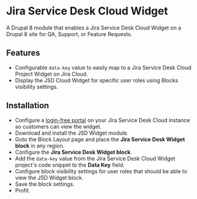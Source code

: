 # Jira Service Desk Cloud Widget
A Drupal 8 module that enables a Jira Service Desk Cloud Widget on a Drupal 8 site for QA, Support, or Feature Requests.

## Features
- Configurable `data-key` value to easily map to a Jira Service Desk Cloud Project Widget on Jira Cloud.
- Display the JSD Cloud Widget for specific user roles using Blocks visibility settings.

## Installation
- Configure a [login-free portal](https://confluence.atlassian.com/servicedeskcloud/blog/2017/04/introducing-the-login-free-portal-for-jira-service-desk-cloud) on your Jira Service Desk Cloud instance so customers can view the widget.
- Download and install the JSD Widget module.
- Goto the Block Layout page and place the **Jira Service Desk Widget block** in any region.
- Configure the **Jira Service Desk Widget block**.
- Add the `data-key` value from the Jira Service Desk Cloud Widget project's code snippet to the **Data Key** field.
- Configure block visibility settings for user roles that should be able to view the JSD Widget block.
- Save the block settings.
- Profit.
